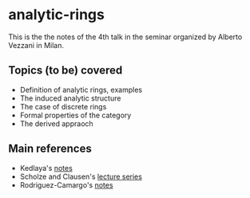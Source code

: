 # analytic-rings

This is the the notes of the 4th talk in the seminar organized by Alberto Vezzani in Milan.

## Topics (to be) covered

+ Definition of analytic rings, examples
+ The induced analytic structure
+ The case of discrete rings
+ Formal properties of the category
+ The derived appraoch

## Main references

+ Kedlaya's [notes](https://kskedlaya.org/papers/condensed.pdf)
+ Scholze and Clausen's [lecture series](https://www.youtube.com/playlist?list=PLx5f8IelFRgGmu6gmL-Kf_Rl_6Mm7juZO)
+ Rodriguez-Camargo's [notes](https://blogs.cuit.columbia.edu/jr4460/files/2024/04/SeminarSolidGeometrynotes.pdf)

